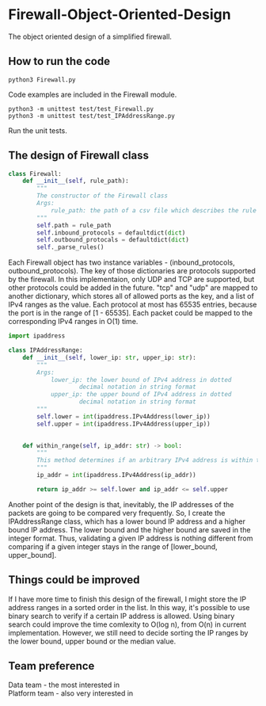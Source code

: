 # Firewall-Object-Oriented-Design
The object oriented design of a simplified firewall.

## How to run the code
```
python3 Firewall.py
```
Code examples are included in the Firewall module.

```
python3 -m unittest test/test_Firewall.py
python3 -m unittest test/test_IPAddressRange.py
```
Run the unit tests.

## The design of Firewall class
```python
class Firewall:
    def __init__(self, rule_path):
        """
        The constructor of the Firewall class
        Args:
            rule_path: the path of a csv file which describes the rule of the firewall.
        """
        self.path = rule_path
        self.inbound_protocols = defaultdict(dict)
        self.outbound_protocals = defaultdict(dict)
        self._parse_rules()
```
Each Firewall object has two instance variables - (inbound_protocols, outbound_protocols). The key of those dictionaries are protocols supported by the firewall. In this implementaion, only UDP and TCP are supported, but other protocols could be added in the future. "tcp" and "udp" are mapped to another dictionary, which stores all of allowed ports as the key, and a list of IPv4 ranges as the value. Each protocol at most has 65535 entries, because the port is in the range of \[1 - 65535\]. Each packet could be mapped to the corresponding IPv4 ranges in O(1) time.  

```python
import ipaddress

class IPAddressRange:
    def __init__(self, lower_ip: str, upper_ip: str):
        """
        Args:
            lower_ip: the lower bound of IPv4 address in dotted 
                    decimal notation in string format
            upper_ip: the upper bound of IPv4 address in dotted
                    decimal notation in string format
        """
        self.lower = int(ipaddress.IPv4Address(lower_ip))
        self.upper = int(ipaddress.IPv4Address(upper_ip))
        

    def within_range(self, ip_addr: str) -> bool:
        """
        This method determines if an arbitrary IPv4 address is within the range.
        """
        ip_addr = int(ipaddress.IPv4Address(ip_addr))

        return ip_addr >= self.lower and ip_addr <= self.upper
```
Another point of the design is that, inevitably, the IP addresses of the packets are going to be compared very frequently. So, I create the IPAddressRange class, which has a lower bound IP address and a higher bound IP address. The lower bound and the higher bound are saved in the integer format. Thus, validating a given IP address is nothing different from comparing if a given integer stays in the range of \[lower_bound, upper_bound\].

## Things could be improved
If I have more time to finish this design of the firewall, I might store the IP address ranges in a sorted order in the list.
In this way, it's possible to use binary search to verify if a certain IP address is allowed. Using binary search could improve the time comlexity to O(log n), from O(n) in current implementation. However, we still need to decide sorting the IP ranges by the lower bound, upper bound or the median value.

## Team preference
Data team - the most interested in  
Platform team - also very interested in
